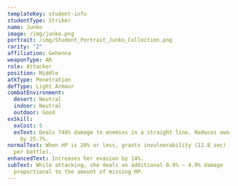 ```yaml
---
templateKey: student-info
studentType: Striker
name: Junko
image: /img/junko.png
portrait: /img/Student_Portrait_Junko_Collection.png
rarity: "2"
affiliation: Gehenna
weaponType: AR
role: Attacker
position: Middle
atkType: Penetration
defType: Light Armour
combatEnvironment:
  desert: Neutral
  indoor: Neutral
  outdoor: Good
exSkill:
  exCost: 5
  exText: Deals 746% damage to enemies in a straight line. Reduces own current HP
    by 25.7%.
normalText: When HP is 20% or less, grants invulnerability (12.8 sec) (Only once
  per battle).
enhancedText: Increases her evasion by 14%.
subText: While attacking, she deals an additional 0.9% ~ 4.9% damage
  proportional to the amount of missing HP.
---
```

